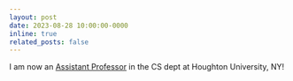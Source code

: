 ```yaml
---
layout: post
date: 2023-08-28 10:00:00-0000
inline: true
related_posts: false
---
```


I am now an [Assistant Professor](https://www.houghton.edu/staff-members/babafemi-sorinolu/)  in the CS dept at Houghton University, NY!

